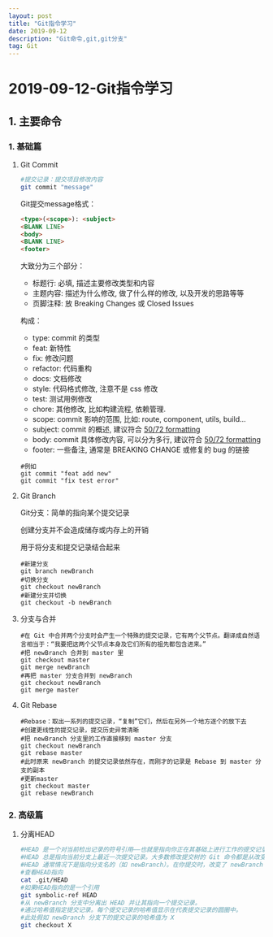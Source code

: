 ```yaml
---
layout: post
title: "Git指令学习"
date: 2019-09-12
description: "Git命令,git,git分支"
tag: Git
---
```




# 2019-09-12-Git指令学习

## 1. 主要命令

### 1. 基础篇

1. Git Commit

   ```bash
   #提交记录：提交项目修改内容
   git commit "message"
   ```

   Git提交message格式：

   ```html
   <type>(<scope>): <subject>
   <BLANK LINE>
   <body>
   <BLANK LINE>
   <footer>
   ```

   大致分为三个部分：

   - 标题行: 必填, 描述主要修改类型和内容
   - 主题内容: 描述为什么修改, 做了什么样的修改, 以及开发的思路等等
   - 页脚注释: 放 Breaking Changes 或 Closed Issues

   构成：

   - type: commit 的类型
   - feat: 新特性
   - fix: 修改问题
   - refactor: 代码重构
   - docs: 文档修改
   - style: 代码格式修改, 注意不是 css 修改
   - test: 测试用例修改
   - chore: 其他修改, 比如构建流程, 依赖管理.
   - scope: commit 影响的范围, 比如: route, component, utils, build...
   - subject: commit 的概述, 建议符合  [50/72 formatting](https://link.juejin.im?target=https%3A%2F%2Flink.zhihu.com%2F%3Ftarget%3Dhttps%3A%2F%2Fstackoverflow.com%2Fquestions%2F2290016%2Fgit-commit-messages-50-72-formatting)
   - body: commit 具体修改内容, 可以分为多行, 建议符合 [50/72 formatting](https://link.juejin.im?target=https%3A%2F%2Flink.zhihu.com%2F%3Ftarget%3Dhttps%3A%2F%2Fstackoverflow.com%2Fquestions%2F2290016%2Fgit-commit-messages-50-72-formatting)
   - footer: 一些备注, 通常是 BREAKING CHANGE 或修复的 bug 的链接

   ```shell
   #例如
   git commit "feat add new"
   git commit "fix test error"
   ```

2. Git Branch

   Git分支：简单的指向某个提交记录

   创建分支并不会造成储存或内存上的开销

   用于将分支和提交记录结合起来

   ```shell
   #新建分支
   git branch newBranch
   #切换分支
   git checkout newBranch
   #新建分支并切换
   git checkout -b newBranch
   ```

3. 分支与合并

   ```shell
   #在 Git 中合并两个分支时会产生一个特殊的提交记录，它有两个父节点。翻译成自然语言相当于：“我要把这两个父节点本身及它们所有的祖先都包含进来。”
   #把 newBranch 合并到 master 里
   git checkout master
   git merge newBranch
   #再把 master 分支合并到 newBranch
   git checkout newBranch
   git merge master
   ```

4. Git Rebase

   ```shell
   #Rebase：取出一系列的提交记录，“复制”它们，然后在另外一个地方逐个的放下去
   #创建更线性的提交记录，提交历史异常清晰
   #把 newBranch 分支里的工作直接移到 master 分支
   git checkout newBranch
   git rebase master
   #此时原来 newBranch 的提交记录依然存在，而刚才的记录是 Rebase 到 master 分支的副本
   #更新master
   git checkout master
   git rebase newBranch
   ```

### 2. 高级篇

1. 分离HEAD

   ```bash
   #HEAD 是一个对当前检出记录的符号引用——也就是指向你正在其基础上进行工作的提交记录。
   #HEAD 总是指向当前分支上最近一次提交记录。大多数修改提交树的 Git 命令都是从改变 HEAD 的指向开始的。
   #HEAD 通常情况下是指向分支名的（如 newBranch）。在你提交时，改变了 newBranch 的状态，这一变化通过 HEAD 变得可见。
   #查看HEAD指向
   cat .git/HEAD
   #如果HEAD指向的是一个引用
   git symbolic-ref HEAD
   #从 newBranch 分支中分离出 HEAD 并让其指向一个提交记录。
   #通过哈希值指定提交记录。每个提交记录的哈希值显示在代表提交记录的圆圈中。
   #此处假如 newBranch 分支下的提交记录的哈希值为 X
   git checkout X
   ```

   